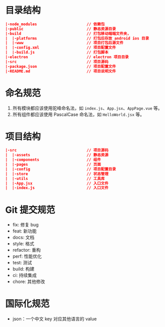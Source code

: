 # 目录结构

```json
|-node_modules                      // 依赖包
|-public                            // 静态资源目录
|-build                             // 打包移动端端文件夹，
|  |-platforms                      // 打包后存放 android ios 目录
|  |-www                            // 项目打包后源文件
|  |-config.xml                     // 项目配置文件
|  |-build.js                       // 打包脚本
|-electron                          // electron 项目目录
|-src                               // 项目源码
|-package.json                      // 项目配置文件
|-README.md                         // 项目说明文件
```

# 命名规范

1. 所有模块都应该使用驼峰命名法，如 `index.js`、`App.jsx`、`AppPage.vue` 等。
2. 所有组件都应该使用 PascalCase 命名法，如 `HelloWorld.jsx` 等。

# 项目结构

```json
|-src                               // 项目源码
|  |-assets                         // 静态资源
|  |-components                     // 组件
|  |-pages                          // 页面
|  |-config                         // 项目配置目录
|  |-store                          // 状态管理
|  |-utils                          // 工具库
|  |-App.jsx                        // 入口文件
|  |-index.js                       // 入口文件
```

# Git 提交规范

- fix: 修复 bug
- feat: 新功能
- docs: 文档
- style: 格式
- refactor: 重构
- perf: 性能优化
- test: 测试
- build: 构建
- ci: 持续集成
- chore: 其他修改

# 国际化规范

- json：一个中文 key 对应其他语言的 value


